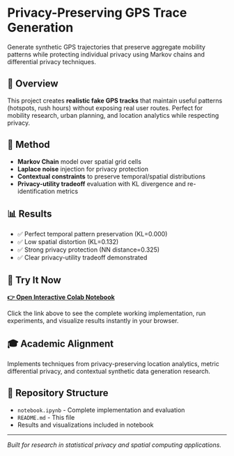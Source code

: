 # Privacy-Preserving GPS Trace Generation

Generate synthetic GPS trajectories that preserve aggregate mobility patterns while protecting individual privacy using Markov chains and differential privacy techniques.

## 🎯 Overview

This project creates **realistic fake GPS tracks** that maintain useful patterns (hotspots, rush hours) without exposing real user routes. Perfect for mobility research, urban planning, and location analytics while respecting privacy.

## 🔧 Method

- **Markov Chain** model over spatial grid cells
- **Laplace noise** injection for privacy protection  
- **Contextual constraints** to preserve temporal/spatial distributions
- **Privacy-utility tradeoff** evaluation with KL divergence and re-identification metrics

## 📊 Results

- ✅ Perfect temporal pattern preservation (KL=0.000)
- ✅ Low spatial distortion (KL=0.132) 
- ✅ Strong privacy protection (NN distance=0.325)
- ✅ Clear privacy-utility tradeoff demonstrated

## 🚀 Try It Now

**[👉 Open Interactive Colab Notebook](https://colab.research.google.com/drive/1egHiO7QWQK2dysrlpPBg5A_can9Qhi48?usp=sharing)**

Click the link above to see the complete working implementation, run experiments, and visualize results instantly in your browser.

## 🎓 Academic Alignment

Implements techniques from privacy-preserving location analytics, metric differential privacy, and contextual synthetic data generation research.

## 📁 Repository Structure

- `notebook.ipynb` - Complete implementation and evaluation
- `README.md` - This file
- Results and visualizations included in notebook

---

*Built for research in statistical privacy and spatial computing applications.*
